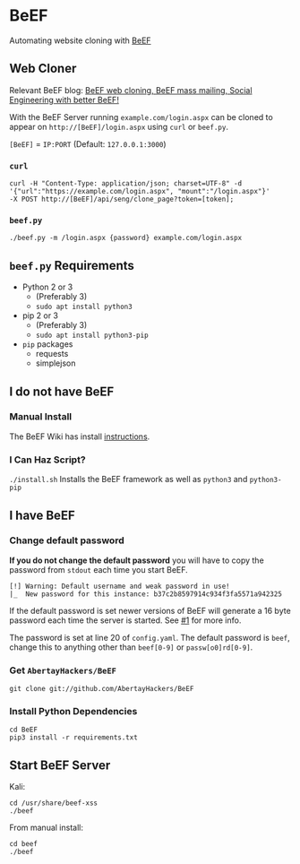 # BeEF
Automating website cloning with [BeEF](http://beefproject.com/)  

## Web Cloner

Relevant BeEF blog: [BeEF web cloning, BeEF mass mailing, Social Engineering with better BeEF!](http://blog.beefproject.com/2012/09/beef-web-cloning-beef-mass-mailing.html)

With the BeEF Server running `example.com/login.aspx` can be cloned to appear on `http://[BeEF]/login.aspx` using `curl` or `beef.py`.

`[BeEF]` = `IP:PORT` (Default: `127.0.0.1:3000`)


### `curl`

```
curl -H "Content-Type: application/json; charset=UTF-8" -d
'{"url":"https://example.com/login.aspx", "mount":"/login.aspx"}'
-X POST http://[BeEF]/api/seng/clone_page?token=[token];
```


### `beef.py`

```
./beef.py -m /login.aspx {password} example.com/login.aspx 
```

## `beef.py` Requirements
- Python 2 or 3 
  - (Preferably 3)
  - `sudo apt install python3`
- pip 2 or 3
  - (Preferably 3)
  - `sudo apt install python3-pip`
- `pip` packages
  - requests
  - simplejson

## I do not have BeEF

### Manual Install
The BeEF Wiki has install [instructions](https://github.com/beefproject/beef/wiki/Installation).

### I Can Haz Script?
`./install.sh` Installs the BeEF framework as well as `python3` and `python3-pip` 

## I have BeEF

### Change default password

**If you do not change the default password** you will have to copy the password from `stdout` each time you start BeEF.

```
[!] Warning: Default username and weak password in use!
|_  New password for this instance: b37c2b8597914c934f3fa5571a942325
```

If the default password is set newer versions of BeEF will generate a 16 byte password each time the server is started. See [#1](https://github.com/AbertayHackers/BeEF/issues/1) for more info. 


The password is set at line 20 of `config.yaml`. The default password is `beef`, change this to anything other than `beef[0-9]` or `passw[o0]rd[0-9]`.

### Get `AbertayHackers/BeEF`

```
git clone git://github.com/AbertayHackers/BeEF
```

### Install Python Dependencies

```
cd BeEF
pip3 install -r requirements.txt
```

## Start BeEF Server

Kali:
```
cd /usr/share/beef-xss 
./beef 
```

From manual install: 
```
cd beef
./beef
```
